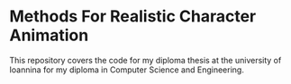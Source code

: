 # Methods For Realistic Character Animation
This repository covers the code for my diploma thesis at the university of Ioannina for my diploma in Computer Science and Engineering.
